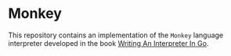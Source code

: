 # Monkey

This repository contains an implementation of the `Monkey` language interpreter developed in the book [Writing An Interpreter In Go](https://interpreterbook.com/).